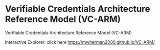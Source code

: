 # Verifiable Credentials Architecture Reference Model (VC-ARM)
Verifiable Credentials Architecture Reference Model (VC-ARM)

Interactive Explorer: click here https://mwherman2000.github.io/VC-ARM/
